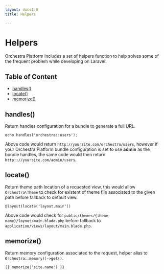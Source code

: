 ```yaml
---
layout: docs1.0
title: Helpers

---
```


# Helpers

Orchestra Platform includes a set of helpers function to help solves some of the frequent problem while developing on Laravel.

## Table of Content

* [handles()](#handles)
* [locate()](#locate)
* [memorize()](#memorize)

<a name="handles"></a>
## handles()

Return handles configuration for a bundle to generate a full URL.

	echo handles('orchestra::users');

Above code would return `http://yoursite.com/orchestra/users`, however if your Orchestra Platform bundle configuration is set to use **admin** as the bundle handles, the same code would then return `http:://yoursite.com/admin/users`.

<a name="locate"></a>
## locate()

Return theme path location of a requested view, this would allow `Orchestra\Theme` to check for existent of theme file associated to the given path before fallback to default view.

	@layout(locate('layout.main'))

Above code would check for `public/themes/{theme-name}/layout/main.blade.php` before fallback to `application/views/layout/main.blade.php`.

<a name="memorize"></a>
## memorize()

Return memory configuration associated to the request, helper alias to `Orchestra::memory()->get()`.

	{{ memorize('site.name') }}
